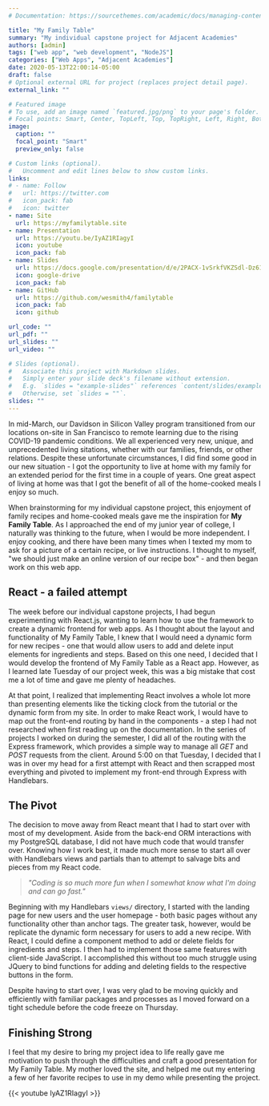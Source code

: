 ```yaml
---
# Documentation: https://sourcethemes.com/academic/docs/managing-content/

title: "My Family Table"
summary: "My individual capstone project for Adjacent Academies"
authors: [admin]
tags: ["web app", "web development", "NodeJS"]
categories: ["Web Apps", "Adjacent Academies"]
date: 2020-05-13T22:00:14-05:00
draft: false
# Optional external URL for project (replaces project detail page).
external_link: ""

# Featured image
# To use, add an image named `featured.jpg/png` to your page's folder.
# Focal points: Smart, Center, TopLeft, Top, TopRight, Left, Right, BottomLeft, Bottom, BottomRight.
image:
  caption: ""
  focal_point: "Smart"
  preview_only: false

# Custom links (optional).
#   Uncomment and edit lines below to show custom links.
links:
# - name: Follow
#   url: https://twitter.com
#   icon_pack: fab
#   icon: twitter
- name: Site
  url: https://myfamilytable.site
- name: Presentation
  url: https://youtu.be/IyAZ1RIagyI
  icon: youtube
  icon_pack: fab
- name: Slides
  url: https://docs.google.com/presentation/d/e/2PACX-1vSrkfVKZSdl-Dz61Uv6a1hEzp2HKLcAAI_6_xFnzdGXN4rNY-ivbFGOZ6Xrl0YGFtySp0wiHIVYM2cM/pub?start=false&loop=false&delayms=30000
  icon: google-drive
  icon_pack: fab
- name: GitHub
  url: https://github.com/wesmith4/familytable
  icon_pack: fab
  icon: github

url_code: ""
url_pdf: ""
url_slides: ""
url_video: ""

# Slides (optional).
#   Associate this project with Markdown slides.
#   Simply enter your slide deck's filename without extension.
#   E.g. `slides = "example-slides"` references `content/slides/example-slides.md`.
#   Otherwise, set `slides = ""`.
slides: ""
---
```


In mid-March, our Davidson in Silicon Valley program transitioned from our locations on-site in San Francisco to remote learning due to the rising COVID-19 pandemic conditions.  We all experienced very new, unique, and unprecedented living sitations, whether with our families, friends, or other relations.  Despite these unfortunate circumstances, I did find some good in our new situation - I got the opportunity to live at home with my family for an extended period for the first time in a couple of years. One great aspect of living at home was that I got the benefit of all of the home-cooked meals I enjoy so much.

When brainstorming for my individual capstone project, this enjoyment of family recipes and home-cooked meals gave me the inspiration for **My Family Table**.  As I approached the end of my junior year of college, I naturally was thinking to the future, when I would be more independent.  I enjoy cooking, and there have been many times when I texted my mom to ask for a picture of a certain recipe, or live instructions.  I thought to myself, "we should just make an online version of our recipe box" - and then began work on this web app.

## React - a failed attempt
<!-- ![react](https://upload.wikimedia.org/wikipedia/commons/thumb/a/a7/React-icon.svg/1280px-React-icon.svg.png) -->

The week before our individual capstone projects, I had begun experimenting with React.js, wanting to learn how to use the framework to create a dynamic frontend for web apps. As I thought about the layout and functionality of My Family Table, I knew that I would need a dynamic form for new recipes - one that would allow users to add and delete input elements for ingredients and steps.  Based on this one need, I decided that I would develop the frontend of My Family Table as a React app. However, as I learned late Tuesday of our project week, this was a big mistake that cost me a lot of time and gave me plenty of headaches.

At that point, I realized that implementing React involves a whole lot more than presenting elements like the ticking clock from the tutorial or the dynamic form from my site.  In order to make React work, I would have to map out the front-end routing by hand in the components - a step I had not researched when first reading up on the documentation.  In the series of projects I worked on during the semester, I did all of the routing with the Express framework, which provides a simple way to manage all *GET* and *POST* requests from the client.  Around 5:00 on that Tuesday, I decided that I was in over my head for a first attempt with React and then scrapped most everything and pivoted to implement my front-end through Express with Handlebars.

## The Pivot
The decision to move away from React meant that I had to start over with most of my development.  Aside from the back-end ORM interactions with my PostgreSQL database, I did not have much code that would transfer over.  Knowing how I work best, it made much more sense to start all over with Handlebars views and partials than to attempt to salvage bits and pieces from my React code.

> *"Coding is so much more fun when I somewhat know what I'm doing and can go fast."*

Beginning with my Handlebars `views/` directory, I started with the landing page for new users and the user homepage - both basic pages without any functionality other than anchor tags.  The greater task, however, would be replicate the dynamic form necessary for users to add a new recipe. With React, I could define a component method to add or delete fields for ingredients and steps. I then had to implement those same features with client-side JavaScript.
I accomplished this without too much struggle using JQuery to bind functions for adding and deleting fields to the respective buttons in the form.

Despite having to start over, I was very glad to be moving quickly and efficiently with familiar packages and processes as I moved forward on a tight schedule before the code freeze on Thursday.

## Finishing Strong
I feel that my desire to bring my project idea to life really gave me motivation to push through the difficulties and craft a good presentation for My Family Table.  My mother loved the site, and helped me out my entering a few of her favorite recipes to use in my demo while presenting the project.
<!-- My presentation video on Youtube -->
{{< youtube IyAZ1RIagyI >}}

